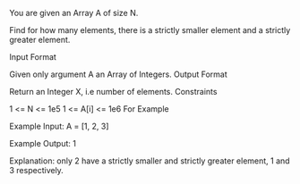 You are given an Array A of size N.

Find for how many elements, there is a strictly smaller element and a strictly greater element.



Input Format

Given only argument A an Array of Integers.
Output Format

Return an Integer X, i.e number of elements.
Constraints

1 <= N <= 1e5
1 <= A[i] <= 1e6
For Example

Example Input:
    A = [1, 2, 3]

Example Output:
    1

Explanation:
    only 2 have a strictly smaller and strictly greater element, 1 and 3 respectively.